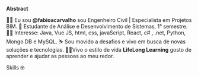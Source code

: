 **Abstract**

👨‍💻 Eu sou **@fabioacarvalho** sou Engenheiro Civil | Especialista em Projetos BIM.
🌱 Estudante de Análise e Desenvolvimento de Sistemas, 1° semestre.
🐱‍💻 Interesse: Java, Vue JS, html, css, javaScript, React, c# , .net, Python, Mongo DB e MySQL.
⛷ Sou movido a desafios e vivo em busca de novas soluções e tecnologias.
🐱‍🏍Vivo o estilo de vida  __LifeLong Learning__ gosto de aprender e ajudar as pessoas ao meu redor.

Skills 🤓





                      


<!---
fabioacarvalho/fabioacarvalho is a ✨ special ✨ repository because its `README.md` (this file) appears on your GitHub profile.
You can click the Preview link to take a look at your changes.
--->
